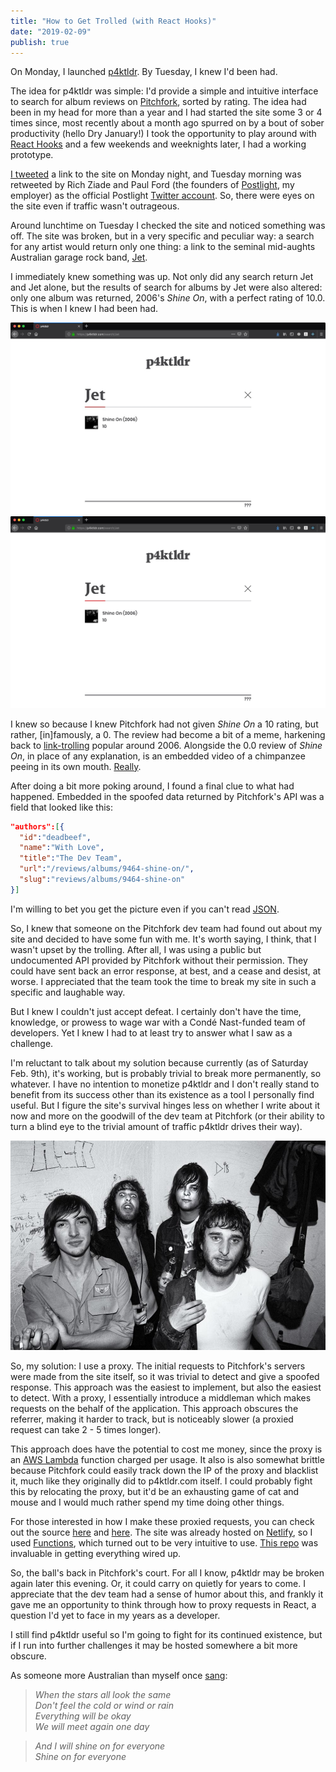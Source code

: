 ```yaml
---
title: "How to Get Trolled (with React Hooks)"
date: "2019-02-09"
publish: true
---
```


<section class="blog-section">

On Monday, I launched <a target="_blank" href="https://p4ktldr.com/">p4ktldr</a>. By Tuesday, I knew I'd been had.

The idea for p4ktldr was simple: I'd provide a simple and intuitive interface to search for album reviews on <a target="_blank" href="https://pitchfork.com/">Pitchfork</a>, sorted by rating. The idea had been in my head for more than a year and I had started the site some 3 or 4 times since, most recently about a month ago spurred on by a bout of sober productivity (hello Dry January!) I took the opportunity to play around with <a target="_blank" href="https://reactjs.org/docs/hooks-intro.html">React Hooks</a> and a few weekends and weeknights later, I had a working prototype.

<a target="_blank" href="https://twitter.com/prestonrichey/status/1092621390702886917">I tweeted</a> a link to the site on Monday night, and Tuesday morning was retweeted by Rich Ziade and Paul Ford (the founders of <a target="_blank" href="https://postlight.com/">Postlight</a>, my employer) as the official Postlight <a target="_blank" href="https://twitter.com/PostlightStudio">Twitter account</a>. So, there were eyes on the site even if traffic wasn't outrageous.

Around lunchtime on Tuesday I checked the site and noticed something was off. The site was broken, but in a very specific and peculiar way: a search for any artist would return only one thing: a link to the seminal mid-aughts Australian garage rock band, <a target="_blank" href="https://en.wikipedia.org/wiki/Jet_(Australian_band)">Jet</a>.

I immediately knew something was up. Not only did any search return Jet and Jet alone, but the results of search for albums by Jet were also altered: only one album was returned, 2006's *Shine On*, with a perfect rating of 10.0. This is when I knew I had been had.

<div class="blog-inset">
  <hidden>
    <img src='shine-on.jpg' />
    <img src='shine-on-zoom.jpg' />
  </hidden>
  <zoom-image src='shine-on.jpg' zoomSrc='shine-on-zoom.jpg'></zoom-image>
</div>

I knew so because I knew Pitchfork had not given *Shine On* a 10 rating, but rather, [in]famously, a 0. The review had become a bit of a meme, harkening back to <a target="_blank" href="https://www.youtube.com/watch?v=dQw4w9WgXcQ">link-trolling</a> popular around 2006. Alongside the 0.0 review of *Shine On*, in place of any explanation, is an embedded video of a chimpanzee peeing in its own mouth. <a target="_blank" href="https://pitchfork.com/reviews/albums/9464-shine-on/">Really</a>.

After doing a bit more poking around, I found a final clue to what had happened. Embedded in the spoofed data returned by Pitchfork's API was a field that looked like this:

```json
"authors":[{
  "id":"deadbeef",
  "name":"With Love",
  "title":"The Dev Team",
  "url":"/reviews/albums/9464-shine-on/",
  "slug":"reviews/albums/9464-shine-on"
}]
```

I'm willing to bet you get the picture even if you can't read <a target="_blank" href="https://www.json.org/">JSON</a>.

So, I knew that someone on the Pitchfork dev team had found out about my site and decided to have some fun with me. It's worth saying, I think, that I wasn't upset by the trolling. After all, I was using a public but undocumented API provided by Pitchfork without their permission. They could have sent back an error response, at best, and a cease and desist, at worse. I appreciated that the team took the time to break my site in such a specific and laughable way.

But I knew I couldn't just accept defeat. I certainly don't have the time, knowledge, or prowess to wage war with a Condé Nast-funded team of developers. Yet I knew I had to at least try to answer what I saw as a challenge.

I'm reluctant to talk about my solution because currently (as of Saturday Feb. 9th), it's working, but is probably trivial to break more permanently, so whatever. I have no intention to monetize p4ktldr and I don't really stand to benefit from its success other than its existence as a tool I personally find useful. But I figure the site's survival hinges less on whether I write about it now and more on the goodwill of the dev team at Pitchfork (or their ability to turn a blind eye to the trivial amount of traffic p4ktldr drives their way).

<div class="blog-inset">
  <hidden>
    <img src='jet.jpg' />
  </hidden>
  <zoom-image src='jet.jpg' zoomSrc='jet.jpg' caption="Proxy joke to come."></zoom-image>
</div>

So, my solution: I use a proxy. The initial requests to Pitchfork's servers were made from the site itself, so it was trivial to detect and give a spoofed response. This approach was the easiest to implement, but also the easiest to detect. With a proxy, I essentially introduce a middleman which makes requests on the behalf of the application. This approach obscures the referrer, making it harder to track, but is noticeably slower (a proxied request can take 2 - 5 times longer).

This approach does have the potential to cost me money, since the proxy is an <a target="_blank" href="https://aws.amazon.com/lambda/">AWS Lambda</a> function charged per usage. It also is also somewhat brittle because Pitchfork could easily track down the IP of the proxy and blacklist it, much like they originally did to p4ktldr.com itself. I could probably fight this by relocating the proxy, but it'd be an exhausting game of cat and mouse and I would much rather spend my time doing other things.

For those interested in how I make these proxied requests, you can check out the source <a target="_blank" href="https://github.com/prichey/p4ktldr/tree/master/src/lambda">here</a> and <a target="_blank" href="https://github.com/prichey/p4ktldr/blob/master/src/setupProxy.js">here</a>. The site was already hosted on <a target="_blank" href="https://www.netlify.com/">Netlify</a>, so I used <a target="_blank" href="https://www.netlify.com/docs/functions/">Functions</a>, which turned out to be very intuitive to use. <a target="_blank" href="https://github.com/netlify/netlify-lambda">This repo</a> was invaluable in getting everything wired up.

So, the ball's back in Pitchfork's court. For all I know, p4ktldr may be broken again later this evening. Or, it could carry on quietly for years to come. I appreciate that the dev team had a sense of humor about this, and frankly it gave me an opportunity to think through how to proxy requests in React, a question I'd yet to face in my years as a developer.

I still find p4ktldr useful so I'm going to fight for its continued existence, but if I run into further challenges it may be hosted somewhere a bit more obscure.

As someone more Australian than myself once <a target="_blank" href="https://www.youtube.com/watch?v=p9SDaQ1seSg">sang</a>:

> *When the stars all look the same*<br/>
> *Don't feel the cold or wind or rain*<br/>
> *Everything will be okay*<br/>
> *We will meet again one day*<br/>

> *And I will shine on for everyone*<br/>
> *Shine on for everyone*

<!-- ```
When the stars all look the same
Don't feel the cold or wind or rain
Everything will be okay
We will meet again one day

And I will shine on for everyone
Shine on for everyone
``` -->


</section>

